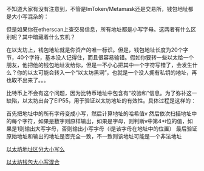 不知道大家有没有注意到，不管是ImToken/Metamask还是交易所，钱包地址都是大小写混杂的：

但是如果你在etherscan上查交易信息，所有地址都是小写字母。这两者有什么区别呢？其中暗藏着什么玄机？

在以太坊上，钱包地址就是你资产的唯一标识。但是，钱包地址长度为20个字节，40个字符，基本没人记得住，而且很容易输错。假如你要转一些以太给一个朋友，他把他的钱包地址发给你，但是一不小心把其中一个字符写错了，会发生什么？你的以太可能会转入一个“以太坊黑洞”，也就是一个没人拥有私钥的地址，再也取不出来了。。。

比特币上不会有这个问题，因为比特币地址中包含有“校验和”信息。为了弥补这一缺陷，以太坊出台了EIP55，用于验证以太坊地址的有效性。具体过程是这样的：

首先把地址中的所有字母变成小写，然后计算地址的哈希值v
然后依次扫描地址中的每个字符，如果是数字则原样输出，如果是字母，则判断v中第4*i位的值，如果是1则输出大写字母，否则输出小写字母（i是该字母在地址中的位置）
最后验证原始地址和输出的地址是否完全一致，不一致则该地址可能是一个非法地址


[以太坊地址区分大小写么](https://blog.huoding.com/2018/11/29/703)

[以太坊钱包大小写混合](https://blog.csdn.net/TurkeyCock/article/details/84076411)